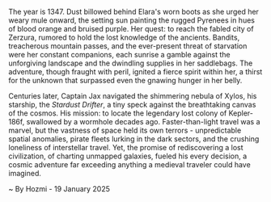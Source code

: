 
The year is 1347.  Dust billowed behind Elara's worn boots as she urged her weary mule onward, the setting sun painting the rugged Pyrenees in hues of blood orange and bruised purple.  Her quest: to reach the fabled city of Zerzura, rumored to hold the lost knowledge of the ancients.  Bandits, treacherous mountain passes, and the ever-present threat of starvation were her constant companions, each sunrise a gamble against the unforgiving landscape and the dwindling supplies in her saddlebags.  The adventure, though fraught with peril, ignited a fierce spirit within her, a thirst for the unknown that surpassed even the gnawing hunger in her belly.

Centuries later, Captain Jax navigated the shimmering nebula of Xylos, his starship, the *Stardust Drifter*, a tiny speck against the breathtaking canvas of the cosmos. His mission: to locate the legendary lost colony of Kepler-186f, swallowed by a wormhole decades ago.  Faster-than-light travel was a marvel, but the vastness of space held its own terrors - unpredictable spatial anomalies, pirate fleets lurking in the dark sectors, and the crushing loneliness of interstellar travel.  Yet, the promise of rediscovering a lost civilization, of charting unmapped galaxies, fueled his every decision, a cosmic adventure far exceeding anything a medieval traveler could have imagined.

~ By Hozmi - 19 January 2025
